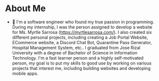 # About Me

- 👋 I'm a software engineer who found my true passion in programming. During my internship, I was the person assigned to develop a website for Ms. Myrtle Sarrosa (https://myrtlesarrosa.com/). I also created six different personal projects, including creating a Job Portal Website, ECommerce website, a Discord Chat Bot, Quarantine Pass Generator, Hospital Management System, etc.. I graduated from Jose Rizal University with a degree of Bachelor of Science in Information Technology. I'm a fast learner person and a highly self-motivated person, my goal is to put my skills to good use by working on various projects that interest me, including building websites and developing mobile apps.
